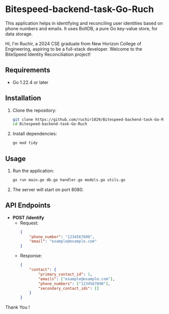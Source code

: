# Bitespeed-backend-task-Go-Ruch
This application helps in identifying and reconciling user identities based on phone numbers and emails. It uses BoltDB, a pure Go key-value store, for data storage.

Hi, I'm Ruchir, a 2024 CSE graduate from New Horizon College of Engineering, aspiring to be a full-stack developer. Welcome to the BiteSpeed Identity Reconciliation project!



## Requirements

- Go 1.22.4 or later

## Installation

1. Clone the repository:
    ```sh
    git clone https://github.com/ruchir1029/Bitespeed-backend-task-Go-Ruch.git
    cd Bitespeed-backend-task-Go-Ruch
    ```

2. Install dependencies:
    ```sh
    go mod tidy
    ```

## Usage

1. Run the application:
    ```sh
    go run main.go db.go handler.go models.go utils.go
    ```

2. The server will start on port 8080.

## API Endpoints

- **POST /identify**
    - Request:
      ```json
      {
          "phone_number": "1234567890",
          "email": "example@example.com"
      }
      ```
    - Response:
      ```json
      {
          "contact": {
              "primary_contact_id": 1,
              "emails": ["example@example.com"],
              "phone_numbers": ["1234567890"],
              "secondary_contact_ids": []
          }
      }
      ```

Thank You !
